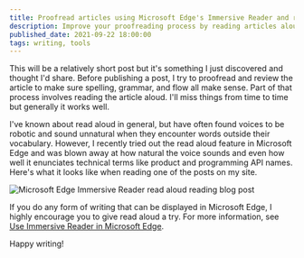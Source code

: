 ```yaml
---
title: Proofread articles using Microsoft Edge's Immersive Reader and read aloud
description: Improve your proofreading process by reading articles aloud using Immersive Reader in Microsoft Edge
published_date: 2021-09-22 18:00:00
tags: writing, tools
---
```


This will be a relatively short post but it's something I just discovered and thought I'd share. Before publishing a post, I try to proofread and review the article to make sure spelling, grammar, and flow all make sense. Part of that process involves reading the article aloud. I'll miss things from time to time but generally it works well. 

I've known about read aloud in general, but have often found voices to be robotic and sound unnatural when they encounter words outside their vocabulary. However, I recently tried out the read aloud feature in Microsoft Edge and was blown away at how natural the voice sounds and even how well it enunciates technical terms like product and programming API names. Here's what it looks like when reading one of the posts on my site.

![Microsoft Edge Immersive Reader read aloud reading blog post](https://user-images.githubusercontent.com/11130940/134442715-e0af0c4a-a522-49a9-a0b1-ac658b284c68.png)

If you do any form of writing that can be displayed in Microsoft Edge, I highly encourage you to give read aloud a try. For more information, see [Use Immersive Reader in Microsoft Edge](https://support.microsoft.com/topic/use-immersive-reader-in-microsoft-edge-78a7a17d-52e1-47ee-b0ac-eff8539015e1).

Happy writing!